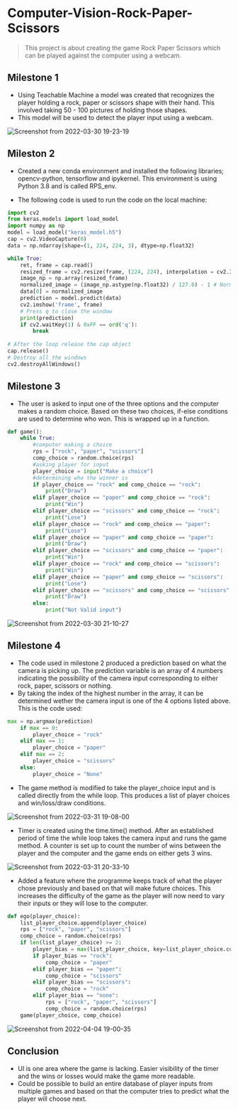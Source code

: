 # Computer-Vision-Rock-Paper-Scissors

> This project is about creating the game Rock Paper Scissors which can be played against the computer using a webcam.

## Milestone 1

- Using Teachable Machine a model was created that recognizes the player holding a rock, paper or scissors shape with their hand. This involved taking 50 - 100 pictures of holding those shapes.
- This model will be used to detect the player input using a webcam. 

![Screenshot from 2022-03-30 19-23-19](https://user-images.githubusercontent.com/101988764/160904921-a8f230a0-e709-4d0c-b2fa-2c4a2fe5c13a.png)

## Mileston 2

- Created a new conda environment and installed the following libraries; opencv-python, tensorflow and ipykernel. This environment is using Python 3.8 and is called RPS_env.

- The following code is used to run the code on the local machine: 

```python
import cv2
from keras.models import load_model
import numpy as np
model = load_model("keras_model.h5")
cap = cv2.VideoCapture(0)
data = np.ndarray(shape=(1, 224, 224, 3), dtype=np.float32)

while True: 
    ret, frame = cap.read()
    resized_frame = cv2.resize(frame, (224, 224), interpolation = cv2.INTER_AREA)
    image_np = np.array(resized_frame)
    normalized_image = (image_np.astype(np.float32) / 127.0) - 1 # Normalize the image
    data[0] = normalized_image
    prediction = model.predict(data)
    cv2.imshow('frame', frame)
    # Press q to close the window
    print(prediction)
    if cv2.waitKey(1) & 0xFF == ord('q'):
        break
            
# After the loop release the cap object
cap.release()
# Destroy all the windows
cv2.destroyAllWindows()
```

## Milestone 3

- The user is asked to input one of the three options and the computer makes a random choice. Based on these two choices, if-else conditions are used to determine who won. This is wrapped up in a function.

```python
def game():
    while True:
        #computer making a choice
        rps = ["rock", "paper", "scissors"]
        comp_choice = random.choice(rps)
        #asking player for input
        player_choice = input("Make a choice")
        #determining who the winner is
        if player_choice == "rock" and comp_choice == "rock":
            print("Draw")
        elif player_choice == "paper" and comp_choice == "rock":
            print("Win")
        elif player_choice == "scissors" and comp_choice == "rock":
            print("Lose")
        elif player_choice == "rock" and comp_choice == "paper":
            print("Lose")
        elif player_choice == "paper" and comp_choice == "paper":
            print("Draw")
        elif player_choice == "scissors" and comp_choice == "paper":
            print("Win")
        elif player_choice == "rock" and comp_choice == "scissors":
            print("Win")
        elif player_choice == "paper" and comp_choice == "scissors":
            print("Lose")
        elif player_choice == "scissors" and comp_choice == "scissors":
            print("Draw")
        else:
            print("Not Valid input")
```
![Screenshot from 2022-03-30 21-10-27](https://user-images.githubusercontent.com/101988764/160922301-13a2c539-aeb0-44f3-bb9e-eff3da97c372.png)

## Milestone 4

- The code used in milestone 2 produced a prediction based on what the camera is picking up. The prediction variable is an array of 4 numbers indicating the possibility of the camera input corresponding to either rock, paper, scissors or nothing. 
- By taking the index of the highest number in the array, it can be determined wether the camera input is one of the 4 options listed above. This is the code used:
```python
max = np.argmax(prediction)
    if max == 0:
        player_choice = "rock"
    elif max == 1:
        player_choice = "paper"
    elif max == 2: 
        player_choice = "scissors"
    else:
        player_choice = "None"
```

- The game method is modified to take the player_choice input and is called directly from the while loop. This produces a list of player choices and win/loss/draw conditions.

![Screenshot from 2022-03-31 19-08-00](https://user-images.githubusercontent.com/101988764/161121558-4a02d0a9-5df1-44cd-967d-fdef68cba5be.png)

- Timer is created using the time.time() method. After an established period of time the while loop takes the camera input and runs the game method. A counter is set up to count the number of wins between the player and the computer and the game ends on either gets 3 wins.

![Screenshot from 2022-03-31 20-33-10](https://user-images.githubusercontent.com/101988764/161134888-a33336a0-b978-47c0-b688-b9ee059a5a1a.png)

- Added a feature where the programme keeps track of what the player chose previously and based on that will make future choices. This increases the difficulty of the game as the player will now need to vary their inputs or they will lose to the computer. 

```python
def ego(player_choice):
    list_player_choice.append(player_choice)
    rps = ["rock", "paper", "scissors"]
    comp_choice = random.choice(rps)
    if len(list_player_choice) >= 2:
        player_bias = max(list_player_choice, key=list_player_choice.count)
        if player_bias == "rock":
            comp_choice = "paper"
        elif player_bias == "paper":
            comp_choice = "scissors"
        elif player_bias == "scissors":
            comp_choice = "rock"
        elif player_bias == "none":
            rps = ["rock", "paper", "scissors"]
            comp_choice = random.choice(rps)
    game(player_choice, comp_choice)
```

![Screenshot from 2022-04-04 19-00-35](https://user-images.githubusercontent.com/101988764/161603923-3caceb76-956c-4849-a190-ab4f4e1f45b4.png)


## Conclusion

- UI is one area where the game is lacking. Easier visibility of the timer and the wins or losses would make the game more readable. 
- Could be possible to build an entire database of player inputs from multiple games and based on that the computer tries to predict what the player will choose next.






